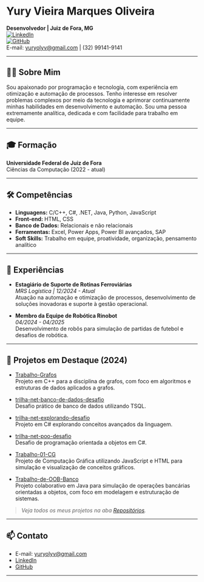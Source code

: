 # Yury Vieira Marques Oliveira

**Desenvolvedor | Juiz de Fora, MG**  
[![LinkedIn](https://img.shields.io/badge/LinkedIn-blue?logo=linkedin)](https://www.linkedin.com/in/yury-vieira-marques-oliveira-4a397125a/)  
[![GitHub](https://img.shields.io/badge/GitHub-Profile-black?logo=github)](https://github.com/YuryVMOliveira)  
E-mail: yuryolyv@gmail.com | (32) 99141-9141

---

## 👨‍💻 Sobre Mim

Sou apaixonado por programação e tecnologia, com experiência em otimização e automação de processos. Tenho interesse em resolver problemas complexos por meio da tecnologia e aprimorar continuamente minhas habilidades em desenvolvimento e automação. Sou uma pessoa extremamente analítica, dedicada e com facilidade para trabalho em equipe.

---

## 🎓 Formação

**Universidade Federal de Juiz de Fora**  
Ciências da Computação (2022 - atual)

---

## 🛠️ Competências

- **Linguagens:** C/C++, C#, .NET, Java, Python, JavaScript
- **Front-end:** HTML, CSS
- **Banco de Dados:** Relacionais e não relacionais
- **Ferramentas:** Excel, Power Apps, Power BI avançados, SAP
- **Soft Skills:** Trabalho em equipe, proatividade, organização, pensamento analítico

---

## 💼 Experiências

- **Estagiário de Suporte de Rotinas Ferroviárias**  
  _MRS Logística | 12/2024 - Atual_  
  Atuação na automação e otimização de processos, desenvolvimento de soluções inovadoras e suporte à gestão operacional.

- **Membro da Equipe de Robótica Rinobot**  
  _04/2024 - 04/2025_  
  Desenvolvimento de robôs para simulação de partidas de futebol e desafios de robótica.

---

## 🚀 Projetos em Destaque (2024)

- [Trabalho-Grafos](https://github.com/YuryVMOliveira/Trabalho-Grafos)  
  Projeto em C++ para a disciplina de grafos, com foco em algoritmos e estruturas de dados aplicados a grafos.

- [trilha-net-banco-de-dados-desafio](https://github.com/YuryVMOliveira/trilha-net-banco-de-dados-desafio)  
  Desafio prático de banco de dados utilizando TSQL.

- [trilha-net-explorando-desafio](https://github.com/YuryVMOliveira/trilha-net-explorando-desafio)  
  Projeto em C# explorando conceitos avançados da linguagem.

- [trilha-net-poo-desafio](https://github.com/YuryVMOliveira/trilha-net-poo-desafio)  
  Desafio de programação orientada a objetos em C#.

- [Trabalho-01-CG](https://github.com/YuryVMOliveira/Trabalho-01-CG)  
  Projeto de Computação Gráfica utilizando JavaScript e HTML para simulação e visualização de conceitos gráficos.

- [Trabalho-de-OOB-Banco](https://github.com/Jeday03/Trabalho-de-OOB-Banco)  
  Projeto colaborativo em Java para simulação de operações bancárias orientadas a objetos, com foco em modelagem e estruturação de sistemas.

> _Veja todos os meus projetos na aba [Repositórios](https://github.com/YuryVMOliveira?tab=repositories)._

---

## 📫 Contato

- E-mail: yuryolyv@gmail.com
- [LinkedIn](https://www.linkedin.com/in/yury-vieira-marques-oliveira-4a397125a/)
- [GitHub](https://github.com/YuryVMOliveira)

---

